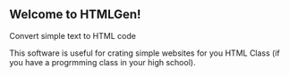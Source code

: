 ## Welcome to HTMLGen!
Convert simple text to HTML code

This software is useful for crating simple websites for you HTML Class (if you have a progrmming class in your high school).


